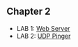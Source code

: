 ## Chapter 2

- LAB 1: [Web Server](https://github.com/wonkyum-kim/Computer_Networking_A_Top_Down_Approach/blob/master/chapter%202/docs/Lab1-WebServer.md)
- LAB 2: [UDP Pinger](https://github.com/wonkyum-kim/Computer_Networking_A_Top_Down_Approach/blob/master/chapter%202/docs/Lab2-UDPPinger.md)
